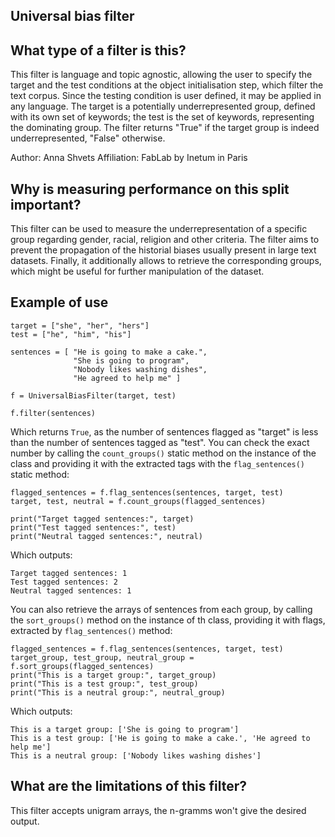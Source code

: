 ## Universal bias filter

## What type of a filter is this?

This filter is language and topic agnostic, allowing the user to specify the target and the test conditions at the object initialisation step, which filter the text corpus.
Since the testing condition is user defined, it may be applied in any language.
The target is a potentially underrepresented group, defined with its own set of keywords; the test is the set of keywords, representing the dominating group.
The filter returns "True" if the target group is indeed underrepresented, "False" otherwise.

Author: Anna Shvets
Affiliation: FabLab by Inetum in Paris

## Why is measuring performance on this split important?
This filter can be used to measure the underrepresentation of a specific group regarding gender, racial, religion and other criteria.
The filter aims to prevent the propagation of the historial biases usually present in large text datasets.
Finally, it additionally allows to retrieve the corresponding groups, which might be useful for further manipulation of the dataset.

## Example of use
```
target = ["she", "her", "hers"]
test = ["he", "him", "his"]

sentences = [ "He is going to make a cake.",
              "She is going to program",
              "Nobody likes washing dishes",
              "He agreed to help me" ]

f = UniversalBiasFilter(target, test)

f.filter(sentences)
```
Which returns `True`, as the number of sentences flagged as "target" is less than the number of sentences tagged as "test".
You can check the exact number by calling the `count_groups()` static method on the instance of the class and providing it with the extracted tags with the `flag_sentences()` static method:
```
flagged_sentences = f.flag_sentences(sentences, target, test)
target, test, neutral = f.count_groups(flagged_sentences)

print("Target tagged sentences:", target)
print("Test tagged sentences:", test)
print("Neutral tagged sentences:", neutral)
```
Which outputs:
```
Target tagged sentences: 1
Test tagged sentences: 2
Neutral tagged sentences: 1
```
You can also retrieve the arrays of sentences from each group, by calling the `sort_groups()` method on the instance of th class, providing it with flags, extracted by `flag_sentences()` method:
```
flagged_sentences = f.flag_sentences(sentences, target, test)
target_group, test_group, neutral_group = f.sort_groups(flagged_sentences)
print("This is a target group:", target_group)
print("This is a test group:", test_group)
print("This is a neutral group:", neutral_group)
```
Which outputs:
```
This is a target group: ['She is going to program']
This is a test group: ['He is going to make a cake.', 'He agreed to help me']
This is a neutral group: ['Nobody likes washing dishes']
```

## What are the limitations of this filter?
This filter accepts unigram arrays, the n-gramms won't give the desired output.
